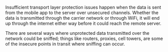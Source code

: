 
Insufficient transport layer protection issues happen when the data is
sent from the mobile app to the server over unsecured channels. Whether
the data is transmitted through the carrier network or through WiFi, it
will end up through the internet either way before it could reach the
remote server. 

There are several ways where unprotected data transmitted
over the network could be sniffed; things like routers, proxies, cell
towers, are some of the insecure points in transit where sniffing can occur.
